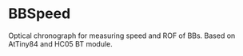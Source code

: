 # BBSpeed
Optical chronograph for measuring speed and ROF of BBs. Based on AtTiny84 and HC05 BT module.
